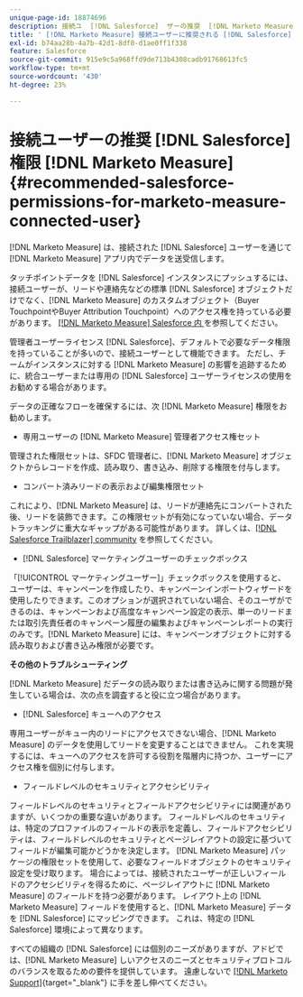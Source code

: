 ```yaml
---
unique-page-id: 18874696
description: 接続ユ  [!DNL Salesforce]  ザーの推奨  [!DNL Marketo Measure]  権限 –  [!DNL Marketo Measure]
title: ' [!DNL Marketo Measure] 接続ユーザーに推奨される [!DNL Salesforce] 権限'
exl-id: b74aa28b-4a7b-42d1-8df0-d1ae0ff1f338
feature: Salesforce
source-git-commit: 915e9c5a968ffd9de713b4308cadb91768613fc5
workflow-type: tm+mt
source-wordcount: '430'
ht-degree: 23%

---
```


# 接続ユーザーの推奨 [!DNL Salesforce] 権限 [!DNL Marketo Measure] {#recommended-salesforce-permissions-for-marketo-measure-connected-user}

[!DNL Marketo Measure] は、接続された [!DNL Salesforce] ユーザーを通じて [!DNL Marketo Measure] アプリ内でデータを送受信します。

タッチポイントデータを [!DNL Salesforce] インスタンスにプッシュするには、接続ユーザーが、リードや連絡先などの標準 [!DNL Salesforce] オブジェクトだけでなく、[!DNL Marketo Measure] のカスタムオブジェクト（Buyer TouchpointやBuyer Attribution Touchpoint）へのアクセス権を持っている必要があります。 [[!DNL Marketo Measure] Salesforce 内 ](/help/configuration-and-setup/marketo-measure-and-salesforce/how-marketo-measure-and-salesforce-interact.md) を参照してください。

管理者ユーザーライセンス [!DNL Salesforce]、デフォルトで必要なデータ権限を持っていることが多いので、接続ユーザーとして機能できます。 ただし、チームがインスタンスに対する [!DNL Marketo Measure] の影響を追跡するために、統合ユーザーまたは専用の [!DNL Salesforce] ユーザーライセンスの使用をお勧めする場合があります。

データの正確なフローを確保するには、次 [!DNL Marketo Measure] 権限をお勧めします。

* 専用ユーザーの [!DNL Marketo Measure] 管理者アクセス権セット

管理された権限セットは、SFDC 管理者に、[!DNL Marketo Measure] オブジェクトからレコードを作成、読み取り、書き込み、削除する権限を付与します。

* コンバート済みリードの表示および編集権限セット

これにより、[!DNL Marketo Measure] は、リードが連絡先にコンバートされた後、リードを装飾できます。この権限セットが有効になっていない場合、データトラッキングに重大なギャップがある可能性があります。 詳しくは、[[!DNL Salesforce Trailblazer] community](https://help.salesforce.com/s/articleView?language=en_US&amp;id=leads_view_edit_converted.htm&amp;type=5) を参照してください。

* [!DNL Salesforce] マーケティングユーザーのチェックボックス

「[!UICONTROL マーケティングユーザー]」チェックボックスを使用すると、ユーザーは、キャンペーンを作成したり、キャンペーンインポートウィザードを使用したりできます。このオプションが選択されていない場合、そのユーザができるのは、キャンペーンおよび高度なキャンペーン設定の表示、単一のリードまたは取引先責任者のキャンペーン履歴の編集およびキャンペーンレポートの実行のみです。[!DNL Marketo Measure] には、キャンペーンオブジェクトに対する読み取りおよび書き込み権限が必要です。

**その他のトラブルシューティング**

[!DNL Marketo Measure] だデータの読み取りまたは書き込みに関する問題が発生している場合は、次の点を調査すると役に立つ場合があります。

* [!DNL Salesforce] キューへのアクセス

専用ユーザーがキュー内のリードにアクセスできない場合、[!DNL Marketo Measure] のデータを使用してリードを変更することはできません。 これを実現するには、キューへのアクセスを許可する役割を階層内に持つか、ユーザーにアクセス権を個別に付与します。

* フィールドレベルのセキュリティとアクセシビリティ

フィールドレベルのセキュリティとフィールドアクセシビリティには関連がありますが、いくつかの重要な違いがあります。 フィールドレベルのセキュリティは、特定のプロファイルのフィールドの表示を定義し、フィールドアクセシビリティは、フィールドレベルのセキュリティとページレイアウトの設定に基づいてフィールドが編集可能かどうかを決定します。 [!DNL Marketo Measure] パッケージの権限セットを使用して、必要なフィールドオブジェクトのセキュリティ設定を受け取ります。 場合によっては、接続されたユーザーが正しいフィールドのアクセシビリティを得るために、ページレイアウトに [!DNL Marketo Measure] のフィールドを持つ必要があります。 レイアウト上の [!DNL Marketo Measure] フィールドを使用すると、[!DNL Marketo Measure] データを [!DNL Salesforce] にマッピングできます。 これは、特定の [!DNL Salesforce] 環境によって異なります。

すべての組織の [!DNL Salesforce] には個別のニーズがありますが、アドビでは、[!DNL Marketo Measure] しいアクセスのニーズとセキュリティプロトコルのバランスを取るための要件を提供しています。 遠慮しないで [[!DNL Marketo Support]](https://nation.marketo.com/t5/support/ct-p/Support){target="_blank"} に手を差し伸べてください。
